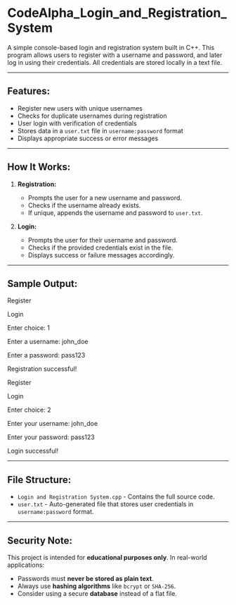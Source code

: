 # CodeAlpha_Login_and_Registration_System

A simple console-based login and registration system built in C++. This program allows users to register with a username and password, and later log in using their credentials. All credentials are stored locally in a text file.

---

##  Features:

-  Register new users with unique usernames
-  Checks for duplicate usernames during registration
-  User login with verification of credentials
-  Stores data in a `user.txt` file in `username:password` format
-  Displays appropriate success or error messages

---

##  How It Works:

1. **Registration:**
   - Prompts the user for a new username and password.
   - Checks if the username already exists.
   - If unique, appends the username and password to `user.txt`.

2. **Login:**
   - Prompts the user for their username and password.
   - Checks if the provided credentials exist in the file.
   - Displays success or failure messages accordingly.

---

##  Sample Output:

Register

Login

Enter choice: 1

Enter a username: john_doe

Enter a password: pass123

Registration successful!

Register

Login

Enter choice: 2

Enter your username: john_doe

Enter your password: pass123

Login successful!


---

##  File Structure:

- `Login and Registration System.cpp` - Contains the full source code.
- `user.txt` - Auto-generated file that stores user credentials in `username:password` format.

---

##  Security Note:

This project is intended for **educational purposes only**. In real-world applications:
- Passwords must **never be stored as plain text**.
- Always use **hashing algorithms** like `bcrypt` or `SHA-256`.
- Consider using a secure **database** instead of a flat file.

